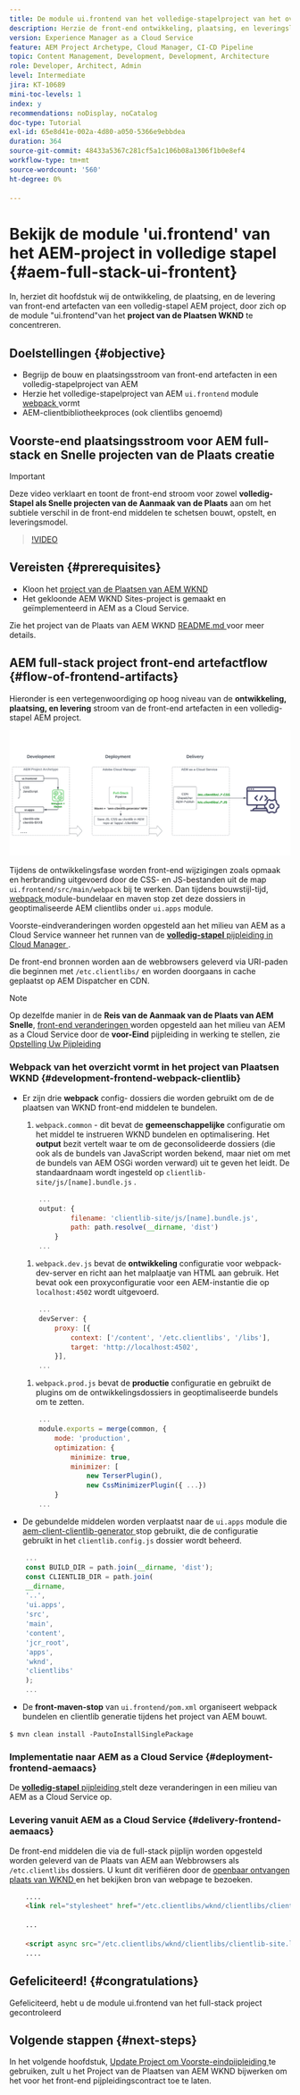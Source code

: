 ```yaml
---
title: De module ui.frontend van het volledige-stapelproject van het overzicht
description: Herzie de front-end ontwikkeling, plaatsing, en leveringslevenscyclus van een op beproefd-gebaseerd volledig-stapel AEM Sites Project.
version: Experience Manager as a Cloud Service
feature: AEM Project Archetype, Cloud Manager, CI-CD Pipeline
topic: Content Management, Development, Development, Architecture
role: Developer, Architect, Admin
level: Intermediate
jira: KT-10689
mini-toc-levels: 1
index: y
recommendations: noDisplay, noCatalog
doc-type: Tutorial
exl-id: 65e8d41e-002a-4d80-a050-5366e9ebbdea
duration: 364
source-git-commit: 48433a5367c281cf5a1c106b08a1306f1b0e8ef4
workflow-type: tm+mt
source-wordcount: '560'
ht-degree: 0%

---
```


# Bekijk de module &#39;ui.frontend&#39; van het AEM-project in volledige stapel {#aem-full-stack-ui-frontent}

In, herziet dit hoofdstuk wij de ontwikkeling, de plaatsing, en de levering van front-end artefacten van een volledig-stapel AEM project, door zich op de module &quot;ui.frontend&quot;van het __project van de Plaatsen WKND__ te concentreren.


## Doelstellingen {#objective}

* Begrijp de bouw en plaatsingsstroom van front-end artefacten in een volledig-stapelproject van AEM
* Herzie het volledige-stapelproject van AEM `ui.frontend` module [ webpack ](https://webpack.js.org/) vormt
* AEM-clientbibliotheekproces (ook clientlibs genoemd)

## Voorste-end plaatsingsstroom voor AEM full-stack en Snelle projecten van de Plaats creatie

>[!IMPORTANT]
>
>Deze video verklaart en toont de front-end stroom voor zowel **volledig-Stapel als Snelle projecten van de Aanmaak van de Plaats** aan om het subtiele verschil in de front-end middelen te schetsen bouwt, opstelt, en leveringsmodel.

>[!VIDEO](https://video.tv.adobe.com/v/3409344?quality=12&learn=on)

## Vereisten {#prerequisites}


* Kloon het [ project van de Plaatsen van AEM WKND ](https://github.com/adobe/aem-guides-wknd)
* Het gekloonde AEM WKND Sites-project is gemaakt en geïmplementeerd in AEM as a Cloud Service.

Zie het project van de Plaats van AEM WKND [ README.md ](https://github.com/adobe/aem-guides-wknd/blob/main/README.md) voor meer details.

## AEM full-stack project front-end artefactflow {#flow-of-frontend-artifacts}

Hieronder is een vertegenwoordiging op hoog niveau van de __ontwikkeling, plaatsing, en levering__ stroom van de front-end artefacten in een volledig-stapel AEM project.

![ Ontwikkeling, Plaatsing en Levering van Voorste-Eind Artefacten ](assets/Dev-Deploy-Delivery-AEM-Project.png)


Tijdens de ontwikkelingsfase worden front-end wijzigingen zoals opmaak en herbranding uitgevoerd door de CSS- en JS-bestanden uit de map `ui.frontend/src/main/webpack` bij te werken. Dan tijdens bouwstijl-tijd, [ webpack ](https://webpack.js.org/) module-bundelaar en maven stop zet deze dossiers in geoptimaliseerde AEM clientlibs onder `ui.apps` module.

Voorste-eindveranderingen worden opgesteld aan het milieu van AEM as a Cloud Service wanneer het runnen van de [__volledig-stapel__ pijpleiding in Cloud Manager ](https://experienceleague.adobe.com/docs/experience-manager-cloud-service/content/implementing/using-cloud-manager/cicd-pipelines/introduction-ci-cd-pipelines.html).

De front-end bronnen worden aan de webbrowsers geleverd via URI-paden die beginnen met `/etc.clientlibs/` en worden doorgaans in cache geplaatst op AEM Dispatcher en CDN.


>[!NOTE]
>
> Op dezelfde manier in de __Reis van de Aanmaak van de Plaats van AEM Snelle__, [ front-end veranderingen ](https://experienceleague.adobe.com/docs/experience-manager-cloud-service/content/sites/administering/site-creation/quick-site/customize-theme.html) worden opgesteld aan het milieu van AEM as a Cloud Service door de __voor-Eind__ pijpleiding in werking te stellen, zie [ Opstelling Uw Pijpleiding ](https://experienceleague.adobe.com/docs/experience-manager-cloud-service/content/sites/administering/site-creation/quick-site/pipeline-setup.html)

### Webpack van het overzicht vormt in het project van Plaatsen WKND {#development-frontend-webpack-clientlib}

* Er zijn drie __webpack__ config- dossiers die worden gebruikt om de de plaatsen van WKND front-end middelen te bundelen.

   1. `webpack.common` - dit bevat de __gemeenschappelijke__ configuratie om het middel te instrueren WKND bundelen en optimalisering. Het __output__ bezit vertelt waar te om de geconsolideerde dossiers (die ook als de bundels van JavaScript worden bekend, maar niet om met de bundels van AEM OSGi worden verward) uit te geven het leidt. De standaardnaam wordt ingesteld op `clientlib-site/js/[name].bundle.js` .

  ```javascript
      ...
      output: {
              filename: 'clientlib-site/js/[name].bundle.js',
              path: path.resolve(__dirname, 'dist')
          }
      ...    
  ```

   1. `webpack.dev.js` bevat de __ontwikkeling__ configuratie voor webpack-dev-server en richt aan het malplaatje van HTML aan gebruik. Het bevat ook een proxyconfiguratie voor een AEM-instantie die op `localhost:4502` wordt uitgevoerd.

  ```javascript
      ...
      devServer: {
          proxy: [{
              context: ['/content', '/etc.clientlibs', '/libs'],
              target: 'http://localhost:4502',
          }],
      ...    
  ```

   1. `webpack.prod.js` bevat de __productie__ configuratie en gebruikt de plugins om de ontwikkelingsdossiers in geoptimaliseerde bundels om te zetten.

  ```javascript
      ...
      module.exports = merge(common, {
          mode: 'production',
          optimization: {
              minimize: true,
              minimizer: [
                  new TerserPlugin(),
                  new CssMinimizerPlugin({ ...})
          }
      ...    
  ```


* De gebundelde middelen worden verplaatst naar de `ui.apps` module die [ aem-client-clientlib-generator ](https://www.npmjs.com/package/aem-clientlib-generator) stop gebruikt, die de configuratie gebruikt in het `clientlib.config.js` dossier wordt beheerd.

```javascript
    ...
    const BUILD_DIR = path.join(__dirname, 'dist');
    const CLIENTLIB_DIR = path.join(
    __dirname,
    '..',
    'ui.apps',
    'src',
    'main',
    'content',
    'jcr_root',
    'apps',
    'wknd',
    'clientlibs'
    );
    ...
```

* De __front-maven-stop__ van `ui.frontend/pom.xml` organiseert webpack bundelen en clientlib generatie tijdens het project van AEM bouwt.

`$ mvn clean install -PautoInstallSinglePackage`

### Implementatie naar AEM as a Cloud Service {#deployment-frontend-aemaacs}

De [__volledig-stapel__ pijpleiding ](https://experienceleague.adobe.com/docs/experience-manager-cloud-service/content/implementing/using-cloud-manager/cicd-pipelines/introduction-ci-cd-pipelines.html?#full-stack-pipeline) stelt deze veranderingen in een milieu van AEM as a Cloud Service op.


### Levering vanuit AEM as a Cloud Service {#delivery-frontend-aemaacs}

De front-end middelen die via de full-stack pijplijn worden opgesteld worden geleverd van de Plaats van AEM aan Webbrowsers als `/etc.clientlibs` dossiers. U kunt dit verifiëren door de [ openbaar ontvangen plaats van WKND ](https://wknd.site/content/wknd/us/en.html) en het bekijken bron van webpage te bezoeken.

```html
    ....
    <link rel="stylesheet" href="/etc.clientlibs/wknd/clientlibs/clientlib-site.lc-181cd4102f7f49aa30eea548a7715c31-lc.min.css" type="text/css">

    ...

    <script async src="/etc.clientlibs/wknd/clientlibs/clientlib-site.lc-d4e7c03fe5c6a405a23b3ca1cc3dcd3d-lc.min.js"></script>
    ....
```

## Gefeliciteerd! {#congratulations}

Gefeliciteerd, hebt u de module ui.frontend van het full-stack project gecontroleerd

## Volgende stappen {#next-steps}

In het volgende hoofdstuk, [ Update Project om Voorste-eindpijpleiding ](update-project.md) te gebruiken, zult u het Project van de Plaatsen van AEM WKND bijwerken om het voor het front-end pijpleidingscontract toe te laten.
